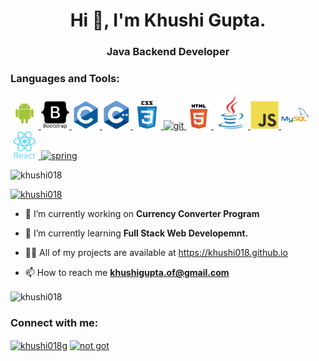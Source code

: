<h1 align="center">Hi 👋, I'm Khushi Gupta.</h1>
<h3 align="center">Java Backend Developer</h3>
<!-- <div align="center">
 <img src="https://readme-typing-svg.herokuapp.com/?lines=Welcome+To+Profile;Full+Stack+Developer;Java+Backend+Developer;Web+Developer;Quick+learner;Self+Motivated;Problem+Solver;&color=teal&center=true" />
</div> -->

<!-- <img align="right" alt="Coding" width="400" src="https://user-images.githubusercontent.com/102204260/192700068-98ad5312-13c4-49ba-bc0a-d3de1fb9d5fb.gif"> -->
<h3 align="left">Languages and Tools:</h3>
<p align="left"> <a href="https://developer.android.com" target="_blank" rel="noreferrer"> <img src="https://raw.githubusercontent.com/devicons/devicon/master/icons/android/android-original-wordmark.svg" alt="android" width="45" height="45"/> </a> <a href="https://getbootstrap.com" target="_blank" rel="noreferrer"> <img src="https://raw.githubusercontent.com/devicons/devicon/master/icons/bootstrap/bootstrap-plain-wordmark.svg" alt="bootstrap" width="45" height="45"/> </a> <a href="https://www.cprogramming.com/" target="_blank" rel="noreferrer"> <img src="https://raw.githubusercontent.com/devicons/devicon/master/icons/c/c-original.svg" alt="c" width="45" height="45"/> </a> <a href="https://www.w3schools.com/cpp/" target="_blank" rel="noreferrer"> <img src="https://raw.githubusercontent.com/devicons/devicon/master/icons/cplusplus/cplusplus-original.svg" alt="cplusplus" width="45" height="45"/> </a> <a href="https://www.w3schools.com/css/" target="_blank" rel="noreferrer"> <img src="https://raw.githubusercontent.com/devicons/devicon/master/icons/css3/css3-original-wordmark.svg" alt="css3" width="45" height="45"/> </a> <a href="https://git-scm.com/" target="_blank" rel="noreferrer"> <img src="https://www.vectorlogo.zone/logos/git-scm/git-scm-icon.svg" alt="git" width="45" height="40"/> </a> <a href="https://www.w3.org/html/" target="_blank" rel="noreferrer"> <img src="https://raw.githubusercontent.com/devicons/devicon/master/icons/html5/html5-original-wordmark.svg" alt="html5" width="40" height="40"/> </a> <a href="https://www.java.com" target="_blank" rel="noreferrer"> <img src="https://raw.githubusercontent.com/devicons/devicon/master/icons/java/java-original.svg" alt="java" width="55" height="55"/> </a> <a href="https://developer.mozilla.org/en-US/docs/Web/JavaScript" target="_blank" rel="noreferrer"> <img src="https://raw.githubusercontent.com/devicons/devicon/master/icons/javascript/javascript-original.svg" alt="javascript" width="45" height="45"/> </a> <a href="https://www.mysql.com/" target="_blank" rel="noreferrer"> <img src="https://raw.githubusercontent.com/devicons/devicon/master/icons/mysql/mysql-original-wordmark.svg" alt="mysql" width="45" height="45"/> </a> <a href="https://reactjs.org/" target="_blank" rel="noreferrer"> <img src="https://raw.githubusercontent.com/devicons/devicon/master/icons/react/react-original-wordmark.svg" alt="react" width="45" height="45"/> </a> <a href="https://spring.io/" target="_blank" rel="noreferrer"> <img src="https://www.vectorlogo.zone/logos/springio/springio-icon.svg" alt="spring" width="45" height="45"/> </a> </p>

<p align="left"> <img src="https://komarev.com/ghpvc/?username=khushi018&label=Profile%20views&color=0e75b6&style=flat" alt="khushi018" /> </p>

<p align="left"> <a href="https://github.com/ryo-ma/github-profile-trophy"><img src="https://github-profile-trophy.vercel.app/?username=khushi018" alt="khushi018" /></a> </p>

<!-- <p align="left"> <a href="https://twitter.com/khushi018g" target="blank"><img src="https://img.shields.io/twitter/follow/khushi018g?logo=twitter&style=for-the-badge" alt="khushi018g" /></a> </p> -->

- 🔭 I’m currently working on **Currency Converter Program**

- 🌱 I’m currently learning **Full Stack Web Developemnt.**

- 👨‍💻  All of my projects are available at https://khushi018.github.io

<!-- - 💬 Ask me about **Programming etc.** -->

- 📫 How to reach me **khushigupta.of@gmail.com**

<!-- - 📄 Know about my experiences [{khushi}]({khushi}) -->

<!-- - ⚡ Fun fact **I am Funny** -->





<!-- <p><img align="left" src="https://github-readme-stats.vercel.app/api/top-langs?username=khushi018&show_icons=true&locale=en&layout=compact" alt="khushi018" /></p> -->

<!-- <p>&nbsp;<img align="center" src="https://github-readme-stats.vercel.app/api?username=khushi018&show_icons=true&locale=en" alt="khushi018" /></p> -->

<p><img align="center" src="https://github-readme-streak-stats.herokuapp.com/?user=khushi018&" alt="khushi018" /></p>


<h3 align="left">Connect with me:</h3>
<p align="left">
<a href="https://twitter.com/khushi018g" target="blank"><img align="center" src="https://raw.githubusercontent.com/rahuldkjain/github-profile-readme-generator/master/src/images/icons/Social/twitter.svg" alt="khushi018g" height="30" width="30" /></a>
<a href="https://www.linkedin.com/in/khushi-gupta-39b784225/" target="blank"><img align="center" src="https://raw.githubusercontent.com/rahuldkjain/github-profile-readme-generator/master/src/images/icons/Social/linked-in-alt.svg" alt="not got" height="30" width="40" /></a>
<!-- <a href="https://www.hackerrank.com/https://www.hackerrank.com/khushigupta18x" target="blank"><img align="center" src="https://raw.githubusercontent.com/rahuldkjain/github-profile-readme-generator/master/src/images/icons/Social/hackerrank.svg" alt="https://www.hackerrank.com/khushigupta18x" height="30" width="40" /></a> -->
</p>

